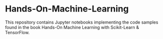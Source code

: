 # Hands-On-Machine-Learning
This repository contains Jupyter notebooks implementing the code samples found in the book Hands-On Machine Learning with Scikit-Learn &amp; TensorFlow. 
